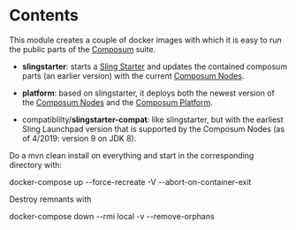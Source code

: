 # Contents

This module creates a couple of docker images with which it is easy to run the public parts of the [Composum](https://composum.com/) suite.

- **slingstarter**: starts a [Sling Starter](https://github.com/apache/sling-org-apache-sling-starter) and updates the contained composum parts (an earlier version) with the current [Composum Nodes](https://github.com/ist-dresden/composum).

- **platform**: based on slingstarter, it deploys both the newest version of the [Composum Nodes](https://github.com/ist-dresden/composum) and the [Composum Platform](https://github.com/ist-dresden/composum-platform).

- compatiblilty/**slingstarter-compat**: like slingstarter, but with the earliest Sling Launchpad version that is supported by the Composum Nodes (as of 4/2019: version 9 on JDK 8).

Do a mvn clean install on everything and start in the corresponding directory with:

docker-compose up --force-recreate -V --abort-on-container-exit

Destroy remnants with

docker-compose down --rmi local -v --remove-orphans
